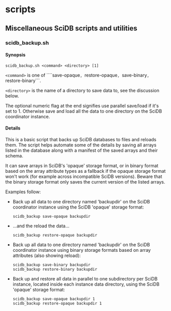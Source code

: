 scripts
=======

## Miscellaneous SciDB scripts and utilities

### scidb_backup.sh

#### Synopsis

```
scidb_backup.sh <command> <directory> [1]
```

```<command>``` is one of ````save-opaque```, ```restore-opaque```, ```save-binary```, ```restore-binary```.

```<directory>``` is the name of a directory to save data to, see the discussion below.

The optional numeric flag at the end signifies use parallel save/load if it's set to 1. Otherwise
save and load all the data to one directory on the SciDB coordinator instance.

#### Details
This is a basic script that backs up SciDB databases to files and reloads them.
The script helps automate some of the details by saving all arrays listed in
the database along with a manifest of the saved arrays and their schema.

It can save arrays in SciDB's 'opaque' storage format, or in binary format
based on the array attribute types as a fallback if the opaque storage format
won't work (for example across incompatible SciDB versions). Beware that the
binary storage format only saves the current version of the listed arrays.

Examples follow:

* Back up all data to one directory named 'backupdir' on the SciDB coordinator instance
using the SciDB 'opaque' storage format:

    ```
    scidb_backup save-opaque backupdir
    ```

* ...and the reload the data...

    ```
    scidb_backup restore-opaque backupdir
    ```

* Back up all data to one directory named 'backupdir' on the SciDB coordinator instance
using binary storage formats based on array attributes (also showing reload):

    ```
    scidb_backup save-binary backupdir
    scidb_backup restore-binary backupdir
    ```

* Back up and restore all data in parallel to one subdirectory per SciDB instance, located inside each instance data directory, using the SciDB 'opaque' storage format:

    ```
    scidb_backup save-opaque backupdir 1
    scidb_backup restore-opaque backupdir 1
    ```
